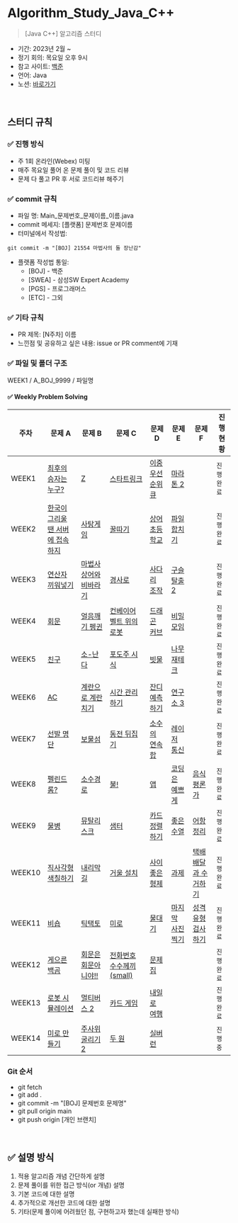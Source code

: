 # Algorithm_Study_Java_C++

> [Java C++] 알고리즘 스터디
- 기간: 2023년 2월 ~ 
- 정기 회의: 목요일 오후 9시
- 참고 사이트: [백준](https://www.acmicpc.net/)
- 언어: Java
- 노션: [바로가기](https://www.notion.so/lemonade-log/3d9c9efa77154cb0b1dbb2961056bd1b)

<br>

## 스터디 규칙 

### ✅ 진행 방식
- 주 1회 온라인(Webex) 미팅
- 매주 목요일 풀어 온 문제 풀이 및 코드 리뷰
- 문제 다 풀고 PR 후 서로 코드리뷰 해주기 


### ✅ commit 규칙
- 파일 명: Main_문제번호_문제이름_이름.java
- commit 메세지: [플랫폼] 문제번호 문제이름
- 터미널에서 작성법: 
```
git commit -m "[BOJ] 21554 마법사의 돌 장난감"
```
- 플랫폼 작성법 통일: 
  * [BOJ] - 백준 
  * [SWEA] - 삼성SW Expert Academy
  * [PGS] - 프로그래머스
  * [ETC] - 그외
  
### ✅ 기타 규칙
- PR 제목: [N주차] 이름
- 느낀점 및 공유하고 싶은 내용: issue or PR comment에 기재

### ✅ 파일 및 폴더 구조
WEEK1 / A_BOJ_9999 / 파일명

#### ✅ Weekly Problem Solving

| **주차** | **문제 A**    | **문제 B**    | **문제 C**    | **문제 D**    | **문제 E**    | **문제 F**    | **진행 현황** |
| -------- | ------------- | ------------- | ------------- | ------------- | ------------- | ------------- | ------------- |
| WEEK1 | [최후의 승자는 누구?](https://www.acmicpc.net/problem/12760) | [Z](https://www.acmicpc.net/problem/1074) | [스타트링크](https://www.acmicpc.net/problem/5014) | [이중 우선순위 큐](https://www.acmicpc.net/problem/7662) | [마라톤 2](https://www.acmicpc.net/problem/10653) |    | `진행 완료`   |
| WEEK2 | [한국이 그리울 땐 서버에 접속하지](https://www.acmicpc.net/problem/9996) | [사탕게임](https://www.acmicpc.net/problem/3085) | [꿀따기](https://www.acmicpc.net/problem/21758) | [상어 초등학교](https://www.acmicpc.net/problem/21608) | [파일 합치기](https://www.acmicpc.net/problem/11066) |   | `진행 완료`   |
| WEEK3 | [연산자 끼워넣기](https://www.acmicpc.net/problem/14888) | [마법사 상어와 비바라기](https://www.acmicpc.net/problem/21610) | [경사로](https://www.acmicpc.net/problem/14890) | [사다리 조작](https://www.acmicpc.net/problem/15684) | [구슬 탈출 2](https://www.acmicpc.net/problem/13460) |  |`진행 완료`   |
| WEEK4 | [회문](https://www.acmicpc.net/problem/17609) | [얼음깨기 펭귄](https://www.acmicpc.net/problem/21738) | [컨베이어 벨트 위의 로봇](https://www.acmicpc.net/problem/20055) | [드래곤 커브](https://www.acmicpc.net/problem/15685) | [비밀 모임](https://www.acmicpc.net/problem/13424) | |`진행 완료`   |
| WEEK5 | [친구](https://www.acmicpc.net/problem/1058) | [소-난다](https://www.acmicpc.net/problem/19699) | [포도주 시식](https://www.acmicpc.net/problem/2156) | [빗물](https://www.acmicpc.net/problem/14719) | [나무 재테크](https://www.acmicpc.net/problem/16235) |  |`진행 완료`   |
| WEEK6 | [AC](https://www.acmicpc.net/problem/5430) | [계란으로 계란치기](https://www.acmicpc.net/problem/16987) | [시간 관리하기](https://www.acmicpc.net/problem/6068) | [잔디 예측하기](https://www.acmicpc.net/problem/25552) | [연구소 3](https://www.acmicpc.net/problem/17142) |   |`진행 완료`   |
| WEEK7 | [선발 명단](https://www.acmicpc.net/problem/3980) | [보물섬](https://www.acmicpc.net/problem/2589) | [동전 뒤집기](https://www.acmicpc.net/problem/1640) | [소수의 연속합](https://www.acmicpc.net/problem/1644) | [레이저 통신](https://www.acmicpc.net/problem/6087) |   |`진행 완료`   |
| WEEK8 | [펠린드롬?](https://www.acmicpc.net/problem/10942) | [소수경로](https://www.acmicpc.net/problem/1963) | [불!](https://www.acmicpc.net/problem/4179) | [앱](https://www.acmicpc.net/problem/7579) | [코딩은 예쁘게](https://www.acmicpc.net/problem/2879) | [음식 평론가](https://www.acmicpc.net/problem/1188)  |`진행 완료`   |
| WEEK9 | [물병](https://www.acmicpc.net/problem/1052) | [뮤탈리스크](https://www.acmicpc.net/problem/12869) | [샘터](https://www.acmicpc.net/problem/18513) | [카드 정렬하기](https://www.acmicpc.net/problem/1715) | [좋은 수열](https://www.acmicpc.net/problem/2661) | [어항 정리](https://www.acmicpc.net/problem/23291)  |`진행 완료`   |
| WEEK10 | [직사각형 색칠하기](https://www.acmicpc.net/problem/1186) | [내리막 길](https://www.acmicpc.net/problem/1520) | [거울 설치](https://www.acmicpc.net/problem/2151) | [사이좋은 형제](https://www.acmicpc.net/problem/1341) | [과제](https://www.acmicpc.net/problem/13904) | [택배 배달과 수거하기](https://school.programmers.co.kr/learn/courses/30/lessons/150369)  |`진행 완료`   |
| WEEK11 | [비숍](https://www.acmicpc.net/problem/1560) | [틱택토](https://www.acmicpc.net/problem/7682) | [미로](https://www.acmicpc.net/problem/24463) | [물대기](https://www.acmicpc.net/problem/1368) | [마지막 사진 찍기](https://www.acmicpc.net/problem/2764) | [성격 유형 검사하기](https://school.programmers.co.kr/learn/courses/30/lessons/118666)  |`진행 완료`   |
| WEEK12 | [게으른 백곰](https://www.acmicpc.net/problem/10025) | [회문은 회문아니야!!](https://www.acmicpc.net/problem/15927) | [전화번호 수수께끼(small)](https://www.acmicpc.net/problem/14369) | [문제집](https://www.acmicpc.net/problem/1766) | |  |`진행 완료`   |
| WEEK13 | [로봇 시뮬레이션](https://www.acmicpc.net/problem/10025) | [멀티버스 2](https://www.acmicpc.net/problem/18869) | [카드 게임](https://www.acmicpc.net/problem/11062) | [내일로 여행](https://www.acmicpc.net/problem/13168) | |  |`진행 완료`   |
| WEEK14 | [미로 만들기](https://www.acmicpc.net/problem/2665) | [주사위 굴리기 2](https://www.acmicpc.net/problem/23288) | [두 원](https://www.acmicpc.net/problem/7869) | [실버런](https://www.acmicpc.net/problem/16117) | |  |`진행 중`   |





### Git 순서

- git fetch
- git add .
- git commit -m "[BOJ] 문제번호 문제명"
- git pull origin main
- git push origin [개인 브랜치]

<br>

## ✅ 설명 방식

1. 적용 알고리즘 개념 간단하게 설명
2. 문제 풀이를 위한 접근 방식(or 개념) 설명
3. 기본 코드에 대한 설명
4. 추가적으로 개선한 코드에 대한 설명
5. 기타(문제 풀이에 어려웠던 점, 구현하고자 했는데 실패한 방식)
